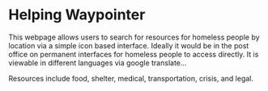 # Helping Waypointer

This webpage allows users to search for resources for homeless people by location via a simple icon based interface. Ideally it would be in the post office on permanent interfaces for homeless people to access directly. It is viewable in different languages via google translate...

Resources include food, shelter, medical, transportation, crisis, and legal.
